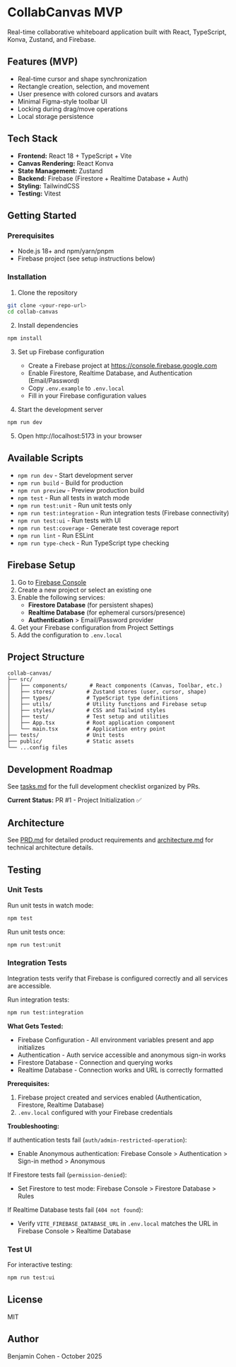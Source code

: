 # CollabCanvas MVP

Real-time collaborative whiteboard application built with React, TypeScript, Konva, Zustand, and Firebase.

## Features (MVP)

- Real-time cursor and shape synchronization
- Rectangle creation, selection, and movement
- User presence with colored cursors and avatars
- Minimal Figma-style toolbar UI
- Locking during drag/move operations
- Local storage persistence

## Tech Stack

- **Frontend:** React 18 + TypeScript + Vite
- **Canvas Rendering:** React Konva
- **State Management:** Zustand
- **Backend:** Firebase (Firestore + Realtime Database + Auth)
- **Styling:** TailwindCSS
- **Testing:** Vitest

## Getting Started

### Prerequisites

- Node.js 18+ and npm/yarn/pnpm
- Firebase project (see setup instructions below)

### Installation

1. Clone the repository
```bash
git clone <your-repo-url>
cd collab-canvas
```

2. Install dependencies
```bash
npm install
```

3. Set up Firebase configuration
   - Create a Firebase project at https://console.firebase.google.com
   - Enable Firestore, Realtime Database, and Authentication (Email/Password)
   - Copy `.env.example` to `.env.local`
   - Fill in your Firebase configuration values

4. Start the development server
```bash
npm run dev
```

5. Open http://localhost:5173 in your browser

## Available Scripts

- `npm run dev` - Start development server
- `npm run build` - Build for production
- `npm run preview` - Preview production build
- `npm test` - Run all tests in watch mode
- `npm run test:unit` - Run unit tests only
- `npm run test:integration` - Run integration tests (Firebase connectivity)
- `npm run test:ui` - Run tests with UI
- `npm run test:coverage` - Generate test coverage report
- `npm run lint` - Run ESLint
- `npm run type-check` - Run TypeScript type checking

## Firebase Setup

1. Go to [Firebase Console](https://console.firebase.google.com)
2. Create a new project or select an existing one
3. Enable the following services:
   - **Firestore Database** (for persistent shapes)
   - **Realtime Database** (for ephemeral cursors/presence)
   - **Authentication** > Email/Password provider
4. Get your Firebase configuration from Project Settings
5. Add the configuration to `.env.local`

## Project Structure

```
collab-canvas/
├── src/
│   ├── components/       # React components (Canvas, Toolbar, etc.)
│   ├── stores/          # Zustand stores (user, cursor, shape)
│   ├── types/           # TypeScript type definitions
│   ├── utils/           # Utility functions and Firebase setup
│   ├── styles/          # CSS and Tailwind styles
│   ├── test/            # Test setup and utilities
│   ├── App.tsx          # Root application component
│   └── main.tsx         # Application entry point
├── tests/               # Unit tests
├── public/              # Static assets
└── ...config files
```

## Development Roadmap

See [tasks.md](./tasks.md) for the full development checklist organized by PRs.

**Current Status:** PR #1 - Project Initialization ✅

## Architecture

See [PRD.md](./PRD.md) for detailed product requirements and [architecture.md](./architecture.md) for technical architecture details.

## Testing

### Unit Tests
Run unit tests in watch mode:
```bash
npm test
```

Run unit tests once:
```bash
npm run test:unit
```

### Integration Tests

Integration tests verify that Firebase is configured correctly and all services are accessible.

Run integration tests:
```bash
npm run test:integration
```

**What Gets Tested:**
- Firebase Configuration - All environment variables present and app initializes
- Authentication - Auth service accessible and anonymous sign-in works
- Firestore Database - Connection and querying works
- Realtime Database - Connection works and URL is correctly formatted

**Prerequisites:**
1. Firebase project created and services enabled (Authentication, Firestore, Realtime Database)
2. `.env.local` configured with your Firebase credentials

**Troubleshooting:**

If authentication tests fail (`auth/admin-restricted-operation`):
- Enable Anonymous authentication: Firebase Console > Authentication > Sign-in method > Anonymous

If Firestore tests fail (`permission-denied`):
- Set Firestore to test mode: Firebase Console > Firestore Database > Rules

If Realtime Database tests fail (`404 not found`):
- Verify `VITE_FIREBASE_DATABASE_URL` in `.env.local` matches the URL in Firebase Console > Realtime Database

### Test UI
For interactive testing:
```bash
npm run test:ui
```

## License

MIT

## Author

Benjamin Cohen - October 2025

